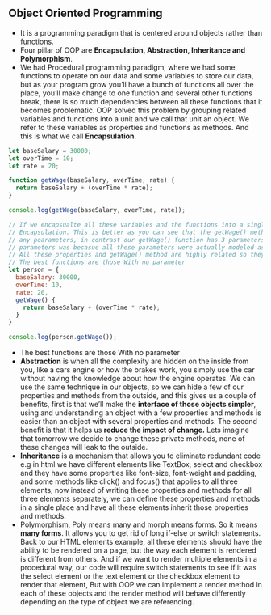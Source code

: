 ## Object Oriented Programming

- It is a programming paradigm that is centered around objects rather than functions.
- Four pillar of OOP are **Encapsulation, Abstraction, Inheritance and Polymorphism**.
- We had Procedural programming paradigm, where we had some functions to operate on our data and some variables to store our data, but as your program grow you’ll have a bunch of functions all over the place, you’ll make change to one function and several other functions break, there is so much dependencies between all these functions that it becomes problematic. OOP solved this problem by grouping related variables and functions into a unit and we call that unit an object. We refer to these variables as properties and functions as methods. And this is what we call **Encapsulation**.

```jsx
let baseSalary = 30000;
let overTime = 10;
let rate = 20;

function getWage(baseSalary, overTime, rate) {
  return baseSalary + (overTime * rate);
}

console.log(getWage(baseSalary, overTime, rate));

// If we encapsualte all these variables and the functions into a single object then that would be called 
// Encapsulation. This is better as you can see that the getWage() method in the person object doesn't have
// any poarameters, in contrast our getWage() function has 3 parameters. The reason why we didn't need
// parameters was becasue all these parameters were actually modeled as properties of this person object
// All these properties and getWage() method are highly related so they are part of one unit. 
// The best functions are those With no parameter
let person = {
  baseSalary: 30000,
  overTime: 10,
  rate: 20,
  getWage() {
    return baseSalary + (overTime * rate);
  }
}

console.log(person.getWage());
```

- The best functions are those With no parameter
- **Abstraction** is when all the complexity are hidden on the inside from you, like a cars engine or how the brakes work, you simply use the car without having the knowledge about how the engine operates. We can use the same technique in our objects, so we can hide a few of our properties and methods from the outside, and this gives us a couple of benefits, first is that we’ll make the **interface of those objects simpler**, using and understanding an object with a few properties and methods is easier than an object with several properties and methods. The second benefit is that it helps us **reduce the impact of change.** Lets imagine that tomorrow we decide to change these private methods, none of these changes will leak to the outside.
- **Inheritance** is a mechanism that allows you to eliminate redundant code e.g in html we have different elements like TextBox, select and checkbox and they have some properties like font-size, font-weight and padding, and some methods like click() and focus() that applies to all three elements, now instead of writing these properties and methods for all three elements separately, we can define these properties and methods in a single place and have all these elements inherit those properties and methods.
- Polymorphism, Poly means many and morph means forms. So it means **many forms**. It allows you to get rid of long if-else or switch statements. Back to our HTML elements example, all these elements should have the ability to be rendered on a page, but the way each element is rendered is different from others. And if we want to render multiple elements in a procedural way, our code will require switch statements to see if it was the select element or the text element or the checkbox element to render that element, But with OOP we can implement a render method in each of these objects and the render method will behave differently depending on the type of object we are referencing.